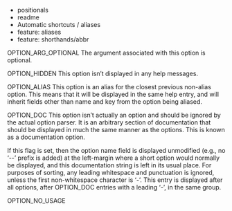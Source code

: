 - positionals
- readme
- Automatic shortcuts / aliases
- feature: aliases
- feature: shorthands/abbr

OPTION_ARG_OPTIONAL
The argument associated with this option is optional.

OPTION_HIDDEN
This option isn’t displayed in any help messages.

OPTION_ALIAS
This option is an alias for the closest previous non-alias option. This means that it will be displayed in the same help entry, and will inherit fields other than name and key from the option being aliased.

OPTION_DOC
This option isn’t actually an option and should be ignored by the actual option parser. It is an arbitrary section of documentation that should be displayed in much the same manner as the options. This is known as a documentation option.

If this flag is set, then the option name field is displayed unmodified (e.g., no ‘--’ prefix is added) at the left-margin where a short option would normally be displayed, and this documentation string is left in its usual place. For purposes of sorting, any leading whitespace and punctuation is ignored, unless the first non-whitespace character is ‘-’. This entry is displayed after all options, after OPTION_DOC entries with a leading ‘-’, in the same group.

OPTION_NO_USAGE
